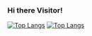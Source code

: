### Hi there Visitor!
[![Top Langs](https://github-readme-stats.vercel.app/api/top-langs/?username=cameron-poehner&layout=compact)](https://github.com/cameron-poehner/github-readme-stats)
[![Top Langs](https://github-readme-stats.vercel.app/api/top-langs/?username=cameron-poehner&layout=compact)](https://github.com/cameron-poehner/github-readme-stats)
<!--
**cameron-poehner/cameron-poehner** is a ✨ _special_ ✨ repository because its `README.md` (this file) appears on your GitHub profile.

Here are some ideas to get you started:

- 🔭 I’m currently working on ...
- 🌱 I’m currently learning ...
- 👯 I’m looking to collaborate on ...
- 🤔 I’m looking for help with ...
- 💬 Ask me about ...
- 📫 How to reach me: ...
- 😄 Pronouns: ...
- ⚡ Fun fact: ...
-->
